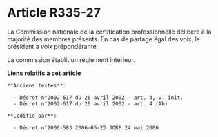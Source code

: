 # Article R335-27

La Commission nationale de la certification professionnelle délibère à la majorité des membres présents. En cas de partage
égal des voix, le président a voix prépondérante.

La commission établit un règlement intérieur.

**Liens relatifs à cet article**

	**Anciens textes**:

	  - Décret n°2002-617 du 26 avril 2002 - art. 4, v. init.
	  - Décret n°2002-617 du 26 avril 2002 - art. 4 (Ab)

	**Codifié par**:

	  - Décret n°2006-583 2006-05-23 JORF 24 mai 2006
